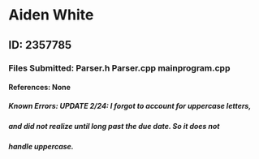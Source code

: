 # Aiden White
## ID: 2357785
### Files Submitted: Parser.h Parser.cpp mainprogram.cpp
#### References: None
##### Known Errors: UPDATE 2/24: I forgot to account for uppercase letters,
##### and did not realize until long past the due date. So it does not
##### handle uppercase.
